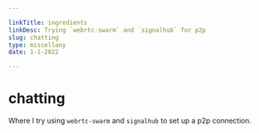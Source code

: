 ```yaml
---

linkTitle: ingredients
linkDesc: Trying `webrtc-swarm` and `signalhub` for p2p
slug: chatting
type: miscellany
date: 1-1-2022

---
```


# chatting



Where I try using `webrtc-swarm` and `signalhub` to set up a p2p connection.


